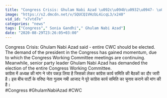 ```yaml
---
title: "Congress Crisis: Ghulam Nabi Azad \u092c\u094b\u0932\u0947- \u092a\u0942\u0930\u0940 CWC \u0915\u093e \u0939\u094b\u0928\u093e \u091a\u093e\u0939\u093f\u090f \u091a\u0941\u0928\u093e\u0935 \u0935\u0928\u0907\u0902\u0921\u093f\u092f\u093e \u0939\u093f\u0902\u0926\u0940"
image: "https://s2.dmcdn.net/v/SQUCQ1VHzbL4icqL3/x240"
vid_id: "x7vtd7e"
categories: "news"
tags: ["Congress"," Sonia Gandhi"," Ghulam Nabi Azad"]
date: "2020-08-29T23:26:05+03:00"
---
```

Congress Crisis: Ghulam Nabi Azad said - entire CWC should be elected. The demand of the president in the Congress has gained momentum, due to which the Congress Working Committee meetings are continuing. Meanwhile, senior party leader Ghulam Nabi Azad has demanded the election of the entire Congress Working Committee.    <br>कांग्रेस में अध्यक्ष की मांग ने जोर पकड़ लिया है जिसको लेकर कांग्रेस कार्य समिति की बैठकों का दौर जारी है। इस बीच पार्टी के वरिष्ठ नेता गुलाम नबी आजाद ने पूरे कांग्रेस कार्य समिति का चुनाव कराने की मांग की है।    <br>#Congress #GhulamNabiAzad #CWC

